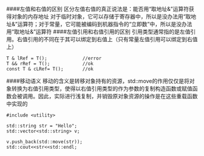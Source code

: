 ####左值和右值的区别
区分左值右值的真正说法是：能否用“取地址&”运算符获得对象的内存地址
对于临时对象，它可以存储于寄存器中，所以是没办法用“取地址&”运算符；对于常量，它可能被编码到机器指令的“立即数”中，所以是没办法用“取地址&”运算符
####左值引用和右值引用的区别
引用类型通常指的是左值引用。右值引用的不同在于其可以绑定到右值上（只有常量左值引用可以绑定到右值上）

```
T & lRef = T();				//error
T && rRef = T();			//ok
const T & cLRef= T();		//ok
```

####移动语义
移动的含义是转移对象持有的资源，std::move的作用仅仅是将对象转换为右值引用类型，使得以右值引用类型的作为参数的复制构造函数或赋值函数会被调用。因此，实际进行浅复制，并销毁原对象资源的操作是在这些重载函数中实现的

```
#include <utility>

std::string str = "Hello";
std::vector<std::string> v;

v.push_back(std::move(str));
std::cout<<str<<std::endl;
```